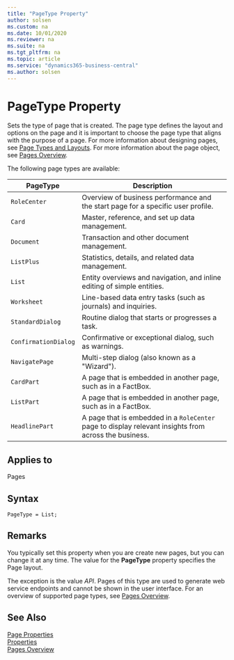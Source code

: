 ```yaml
---
title: "PageType Property"
author: solsen
ms.custom: na
ms.date: 10/01/2020
ms.reviewer: na
ms.suite: na
ms.tgt_pltfrm: na
ms.topic: article
ms.service: "dynamics365-business-central"
ms.author: solsen
---
```


# PageType Property

Sets the type of page that is created. The page type defines the layout and options on the page and it is important to choose the page type that aligns with the purpose of a page. For more information about designing pages, see [Page Types and Layouts](../devenv-page-types-and-layouts.md). For more information about the page object, see [Pages Overview](../devenv-pages-overview.md).

The following page types are available:

|PageType|Description|
|----|----|
|`RoleCenter`|Overview of business performance and the start page for a specific user profile.|
|`Card`|Master, reference, and set up data management.|
|`Document`|Transaction and other document management.|
|`ListPlus`|Statistics, details, and related data management.|
|`List`|Entity overviews and navigation, and inline editing of simple entities.|
|`Worksheet`|Line-based data entry tasks (such as journals) and inquiries.|Collection of entities|
|`StandardDialog`|Routine dialog that starts or progresses a task.|Single or collection|
|`ConfirmationDialog`|Confirmative or exceptional dialog, such as warnings.|Single or collection|
|`NavigatePage`|Multi-step dialog (also known as a "Wizard").|
|`CardPart`|A page that is embedded in another page, such as in a FactBox.|
|`ListPart`|A page that is embedded in another page, such as in a FactBox.|Collection of entities/entries|
|`HeadlinePart` | A page that is embedded in a `RoleCenter` page to display relevant insights from across the business.|


## Applies to  
 Pages  

## Syntax
```
PageType = List;
```

## Remarks  
You typically set this property when you are create new pages, but you can change it at any time. The value for the **PageType** property specifies the Page layout.

The exception is the value *API*. Pages of this type are used to generate web service endpoints and cannot be shown in the user interface. For an overview of supported page types, see [Pages Overview](../devenv-pages-overview.md).

## See Also  

[Page Properties](devenv-page-properties.md)  
[Properties](devenv-properties.md)  
[Pages Overview](../devenv-pages-overview.md)  
